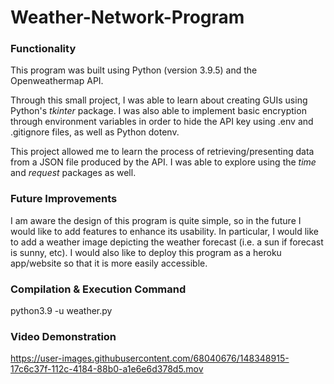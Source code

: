 # Weather-Network-Program

### Functionality

This program was built using Python (version 3.9.5) and the Openweathermap API.

Through this small project, I was able to learn about creating GUIs using Python's *tkinter* package. I was also able to implement basic encryption through environment variables in order to hide the API key using .env and .gitignore files, as well as Python dotenv. 

This project allowed me to learn the process of retrieving/presenting data from a JSON file produced by the API. I was able to explore using the *time* and *request* packages as well.

### Future Improvements

I am aware the design of this program is quite simple, so in the future I would like to add features to enhance its usability. In particular, I would like to
add a weather image depicting the weather forecast (i.e. a sun if forecast is sunny, etc). I would also like to deploy this program as a heroku app/website so
that it is more easily accessible.

### Compilation & Execution Command

python3.9 -u weather.py


### Video Demonstration


https://user-images.githubusercontent.com/68040676/148348915-17c6c37f-112c-4184-88b0-a1e6e6d378d5.mov

